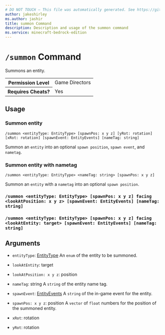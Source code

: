 ```yaml
---
# DO NOT TOUCH — This file was automatically generated. See https://github.com/mojang/minecraftapidocsgenerator to modify descriptions, examples, etc.
author: jakeshirley
ms.author: jashir
title: summon Command
description: Description and usage of the summon command
ms.service: minecraft-bedrock-edition
---
```

# `/summon` Command
Summons an entity.

<table>
  <tr>
    <th>Permission Level</th>
    <td>Game Directors</td>
  </tr>
  <tr>
    <th>Requires Cheats?</th>
    <td>Yes</td>
  </tr>
</table>

## Usage
### Summon entity
`/summon <entityType: EntityType> [spawnPos: x y z] [yRot: rotation] [xRot: rotation] [spawnEvent: EntityEvents] [nameTag: string]`

Summon an `entity` into an optional `spawn position`, `spawn event`, and `nametag`.

### Summon entity with nametag
`/summon <entityType: EntityType> <nameTag: string> [spawnPos: x y z]`

Summon an `entity` with a `nametag` into an optional `spawn position`.

### `/summon <entityType: EntityType> [spawnPos: x y z] facing <lookAtPosition: x y z> [spawnEvent: EntityEvents] [nameTag: string]`


### `/summon <entityType: EntityType> [spawnPos: x y z] facing <lookAtEntity: target> [spawnEvent: EntityEvents] [nameTag: string]`

## Arguments
- `entityType`: [EntityType](../enums/EntityType.md)
An `enum` of the entity to be summoned.
- `lookAtEntity`: target
- `lookAtPosition: x y z`: position
- `nameTag`: string
A `string` of the entity name tag.
- `spawnEvent`: [EntityEvents](../enums/EntityEvents.md)
A `string` of the in-game event for the entity.
- `spawnPos: x y z`: position
A `vector` of `float` numbers for the position of the summoned entity.
- `xRot`: rotation

- `yRot`: rotation

